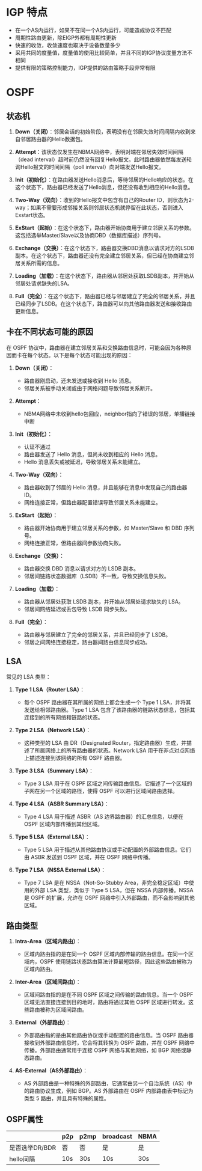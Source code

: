 # IGP 特点

- 在一个AS内运行，如果不在同一个AS内运行，可能造成协议不匹配
- 周期性路由更新，除EIGP外都有周期性更新
- 快速的收敛，收敛速度也取决于设备数量多少
- 采用共同的度量值，度量值的使用比较简单，并且不同的IGP协议度量方法不相同
- 提供有限的策略控制能力，IGP提供的路由策略手段非常有限

# OSPF
## 状态机

1. **Down（关闭）**：邻居会话的初始阶段，表明没有在邻居失效时间间隔内收到来自邻居路由器的Hello数据包。

2. **Attempt**：该状态仅发生在NBMA网络中，表明对端在邻居失效时间间隔（dead interval）超时前仍然没有回复Hello报文。此时路由器依然每发送轮询Hello报文的时间间隔（poll interval）向对端发送Hello报文。

3. **Init（初始化）**：在路由器发送Hello消息后，等待邻居的Hello响应的状态。在这个状态下，路由器已经发送了Hello消息，但还没有收到相应的Hello消息。

4. **Two-Way（双向）**：收到的Hello报文中包含有自己的Router ID，则状态为2-way；如果不需要形成邻接关系则邻居状态机就停留在此状态，否则进入Exstart状态。

5. **ExStart（起始）**：在这个状态下，路由器开始协商用于建立邻居关系的参数。这包括选举Master/Slave以及协商DBD（数据库描述）序列号。

6. **Exchange（交换）**：在这个状态下，路由器交换DBD消息以请求对方的LSDB副本。在这个状态下，路由器还没有完全建立邻居关系，但已经在协商建立邻居关系所需的信息。

7. **Loading（加载）**：在这个状态下，路由器从邻居处获取LSDB副本，并开始从邻居处请求缺失的LSA。

8. **Full（完全）**：在这个状态下，路由器已经与邻居建立了完全的邻居关系，并且已经同步了LSDB。在这个状态下，路由器可以向其他路由器发送和接收路由更新信息。

## 卡在不同状态可能的原因
在 OSPF 协议中，路由器在建立邻居关系和交换路由信息时，可能会因为各种原因而卡在每个状态。以下是每个状态可能出现的原因：

1. **Down（关闭）**：
   - 路由器刚启动，还未发送或接收到 Hello 消息。
   - 邻居关系被手动关闭或由于网络问题导致邻居关系断开。
  
2. **Attempt**：
   - NBMA网络中未收到hello包回应，neighbor指向了错误的邻居，单播链接中断


3. **Init（初始化）**：
   - 认证不通过
   - 路由器发送了 Hello 消息，但尚未收到相应的 Hello 消息。
   - Hello 消息丢失或被延迟，导致邻居关系未能建立。

4. **Two-Way（双向）**：
   - 路由器收到了邻居的 Hello 消息，并且能够在消息中发现自己的路由器ID。
   - 网络连接正常，但路由器配置错误导致邻居关系未能建立。

5. **ExStart（起始）**：
   - 路由器开始协商用于建立邻居关系的参数，如 Master/Slave 和 DBD 序列号。
   - 网络连接正常，但路由器间参数协商失败。

6. **Exchange（交换）**：
   - 路由器交换 DBD 消息以请求对方的 LSDB 副本。
   - 邻居间链路状态数据库（LSDB）不一致，导致交换信息失败。

7. **Loading（加载）**：
   - 路由器从邻居处获取 LSDB 副本，并开始从邻居处请求缺失的 LSA。
   - 邻居间网络延迟或丢包导致 LSDB 同步失败。

8. **Full（完全）**：
   - 路由器与邻居建立了完全的邻居关系，并且已经同步了 LSDB。
   - 邻居之间网络连接稳定，路由器间路由信息同步成功。

## LSA
常见的 LSA 类型：

1. **Type 1 LSA（Router LSA）**：
   - 每个 OSPF 路由器在其所属的网络上都会生成一个 Type 1 LSA，并将其发送给相邻路由器。Type 1 LSA 包含了该路由器的链路状态信息，包括其连接到的所有网络和链路的状态。

2. **Type 2 LSA（Network LSA）**：
   - 这种类型的 LSA 由 DR（Designated Router，指定路由器）生成，并描述了所属网络上的所有路由器的状态。Network LSA 用于在非点对点网络上描述连接到该网络的所有 OSPF 路由器。

3. **Type 3 LSA（Summary LSA）**：
   - Type 3 LSA 用于在 OSPF 区域之间传输路由信息。它描述了一个区域的子网在另一个区域的路径，使得 OSPF 可以进行区域间路由选择。

4. **Type 4 LSA（ASBR Summary LSA）**：
   - Type 4 LSA 用于描述 ASBR（AS 边界路由器）的汇总信息，以便在 OSPF 区域内部传播到其他区域。

5. **Type 5 LSA（External LSA）**：
   - Type 5 LSA 用于描述从其他路由协议或手动配置的外部路由信息。它们由 ASBR 发送到 OSPF 区域，并在 OSPF 网络中传播。

6. **Type 7 LSA（NSSA External LSA）**：
   - Type 7 LSA 是在 NSSA（Not-So-Stubby Area，非完全稳定区域）中使用的外部 LSA 类型，类似于 Type 5 LSA，但在 NSSA 内部传播。NSSA 是 OSPF 的扩展，允许在 OSPF 网络中引入外部路由，而不会影响到其他区域。

## 路由类型

1. **Intra-Area（区域内路由）**：
   - 区域内路由指的是在同一个 OSPF 区域内部传输的路由信息。在同一个区域内，OSPF 使用链路状态路由算法计算最短路径，因此这些路由被称为区域内路由。

2. **Inter-Area（区域间路由）**：
   - 区域间路由指的是在不同 OSPF 区域之间传输的路由信息。当一个 OSPF 区域无法直接连接到目的地时，路由将通过其他 OSPF 区域进行转发。这些路由被称为区域间路由。

3. **External（外部路由）**：
   - 外部路由指的是由其他路由协议或手动配置的路由信息。当 OSPF 路由器接收到外部路由信息时，它会将其转换为 OSPF 路由，并在 OSPF 网络中传播。外部路由通常用于连接 OSPF 网络与其他网络，如 BGP 网络或静态路由。

4. **AS-External（AS外部路由）**：
   - AS 外部路由是一种特殊的外部路由，它通常由另一个自治系统（AS）中的路由协议生成，例如 BGP。AS 外部路由在 OSPF 内部路由表中标记为类型 5 路由，并且具有特殊的属性。

## OSPF属性

|  | p2p | p2mp | broadcast | NBMA |
|-----|-----|-----|-----|-----|
| 是否选举DR/BDR | 否 | 否 | 是 | 是 |
| hello间隔 | 10s | 30s | 10s | 30s |
